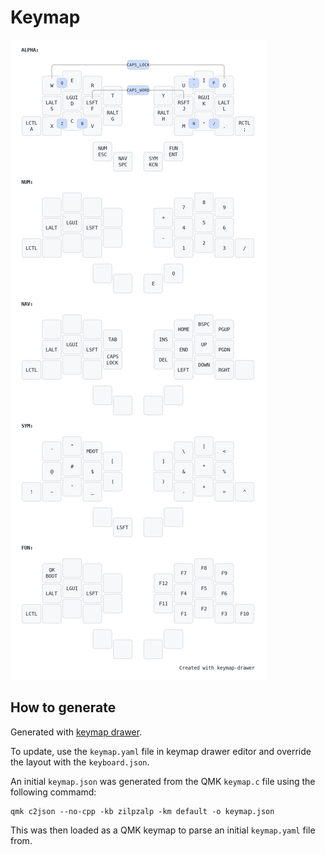 # Keymap

![Keymao](keymap.png)

## How to generate

Generated with [keymap drawer](https://keymap-drawer.streamlit.app/).

To update, use the `keymap.yaml` file in keymap drawer editor and override the layout with the `keyboard.json`.

An initial `keymap.json` was generated from the QMK `keymap.c` file using the following commamd:

    qmk c2json --no-cpp -kb zilpzalp -km default -o keymap.json

This was then loaded as a QMK keymap to parse an initial `keymap.yaml` file from.
